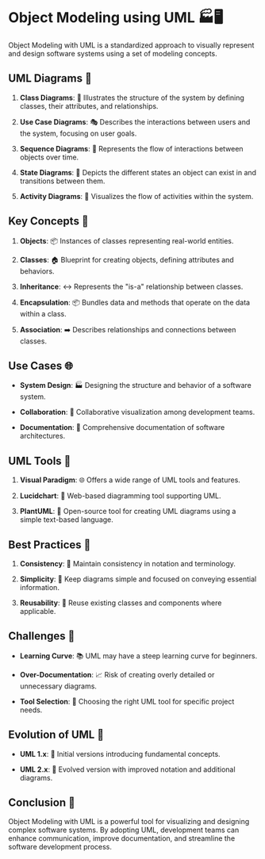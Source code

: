 # Object Modeling using UML 🏭🖥️

Object Modeling with UML is a standardized approach to visually represent and design software systems using a set of modeling concepts.

## UML Diagrams 📐

1. **Class Diagrams**: 🧩 Illustrates the structure of the system by defining classes, their attributes, and relationships.
   
2. **Use Case Diagrams**: 🎭 Describes the interactions between users and the system, focusing on user goals.
   
3. **Sequence Diagrams**: 🔄 Represents the flow of interactions between objects over time.
   
4. **State Diagrams**: 🔄 Depicts the different states an object can exist in and transitions between them.
   
5. **Activity Diagrams**: 🚶 Visualizes the flow of activities within the system.

## Key Concepts 🧠

1. **Objects**: 📦 Instances of classes representing real-world entities.
   
2. **Classes**: 🏠 Blueprint for creating objects, defining attributes and behaviors.
   
3. **Inheritance**: ↔️ Represents the "is-a" relationship between classes.
   
4. **Encapsulation**: 📦 Bundles data and methods that operate on the data within a class.
   
5. **Association**: ➡️ Describes relationships and connections between classes.

## Use Cases 🌐

- **System Design**: 🏭 Designing the structure and behavior of a software system.
  
- **Collaboration**: 🤝 Collaborative visualization among development teams.
  
- **Documentation**: 📄 Comprehensive documentation of software architectures.

## UML Tools 🧰

1. **Visual Paradigm**: 🌐 Offers a wide range of UML tools and features.
   
2. **Lucidchart**: 🧠 Web-based diagramming tool supporting UML.
   
3. **PlantUML**: 🌱 Open-source tool for creating UML diagrams using a simple text-based language.

## Best Practices 🌟

1. **Consistency**: 🔄 Maintain consistency in notation and terminology.
   
2. **Simplicity**: 🤔 Keep diagrams simple and focused on conveying essential information.
   
3. **Reusability**: 🔄 Reuse existing classes and components where applicable.

## Challenges 🤯

- **Learning Curve**: 📚 UML may have a steep learning curve for beginners.
  
- **Over-Documentation**: 📈 Risk of creating overly detailed or unnecessary diagrams.
  
- **Tool Selection**: 🧰 Choosing the right UML tool for specific project needs.

## Evolution of UML 🔄

- **UML 1.x**: 🚀 Initial versions introducing fundamental concepts.
  
- **UML 2.x**: 🔄 Evolved version with improved notation and additional diagrams.

## Conclusion 🏁

Object Modeling with UML is a powerful tool for visualizing and designing complex software systems. By adopting UML, development teams can enhance communication, improve documentation, and streamline the software development process.
